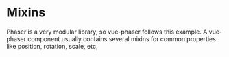 # Mixins

Phaser is a very modular library, so vue-phaser follows this example. A vue-phaser component usually contains several mixins for common properties like position, rotation, scale, etc, 